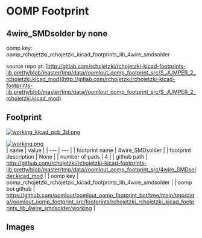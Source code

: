 # OOMP Footprint  
## 4wire_SMDsolder  by none  
  
oomp key: oomp_rchojetzki_rchojetzki_kicad_footprints_lib_4wire_smdsolder  
  
source repo at: [http://gitlab.com/rchojetzki/rchojetzki-kicad-footprints-lib.pretty/blob/master/tmp/data//oomlout_oomp_footprint_src/S_JUMPER_2_rchojetzki.kicad_mod](http://gitlab.com/rchojetzki/rchojetzki-kicad-footprints-lib.pretty/blob/master/tmp/data//oomlout_oomp_footprint_src/S_JUMPER_2_rchojetzki.kicad_mod)  
## Footprint  
  
[![working_kicad_pcb_3d.png](working_kicad_pcb_3d_600.png)](working_kicad_pcb_3d.png)  
  
[![working.png](working_600.png)](working.png)  
| name | value | 
| --- | --- | 
| footprint name | 4wire_SMDsolder | 
| footprint description | None | 
| number of pads | 4 | 
| github path | http://github.com/rchojetzki/rchojetzki-kicad-footprints-lib.pretty/blob/master/tmp/data//oomlout_oomp_footprint_src/4wire_SMDsolder.kicad_mod | 
| oomp key | oomp_rchojetzki_rchojetzki_kicad_footprints_lib_4wire_smdsolder | 
| oomp bot github | https://github.com/oomlout/oomlout_oomp_footprint_bot/tree/main/tmp/data//oomlout_oomp_footprint_src/footprints/rchojetzki_rchojetzki_kicad_footprints_lib_4wire_smdsolder/working | 
## Images  
